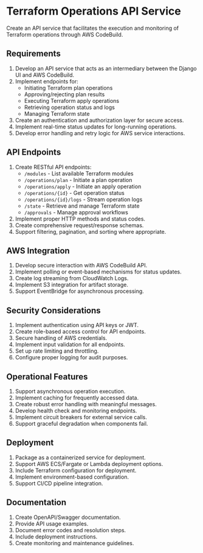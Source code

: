 # Terraform Operations API Service

Create an API service that facilitates the execution and monitoring of Terraform operations through AWS CodeBuild.

## Requirements

1. Develop an API service that acts as an intermediary between the Django UI and AWS CodeBuild.
2. Implement endpoints for:
   - Initiating Terraform plan operations
   - Approving/rejecting plan results
   - Executing Terraform apply operations
   - Retrieving operation status and logs
   - Managing Terraform state
3. Create an authentication and authorization layer for secure access.
4. Implement real-time status updates for long-running operations.
5. Develop error handling and retry logic for AWS service interactions.

## API Endpoints

1. Create RESTful API endpoints:
   - `/modules` - List available Terraform modules
   - `/operations/plan` - Initiate a plan operation
   - `/operations/apply` - Initiate an apply operation
   - `/operations/{id}` - Get operation status
   - `/operations/{id}/logs` - Stream operation logs
   - `/state` - Retrieve and manage Terraform state
   - `/approvals` - Manage approval workflows
2. Implement proper HTTP methods and status codes.
3. Create comprehensive request/response schemas.
4. Support filtering, pagination, and sorting where appropriate.

## AWS Integration

1. Develop secure interaction with AWS CodeBuild API.
2. Implement polling or event-based mechanisms for status updates.
3. Create log streaming from CloudWatch Logs.
4. Implement S3 integration for artifact storage.
5. Support EventBridge for asynchronous processing.

## Security Considerations

1. Implement authentication using API keys or JWT.
2. Create role-based access control for API endpoints.
3. Secure handling of AWS credentials.
4. Implement input validation for all endpoints.
5. Set up rate limiting and throttling.
6. Configure proper logging for audit purposes.

## Operational Features

1. Support asynchronous operation execution.
2. Implement caching for frequently accessed data.
3. Create robust error handling with meaningful messages.
4. Develop health check and monitoring endpoints.
5. Implement circuit breakers for external service calls.
6. Support graceful degradation when components fail.

## Deployment

1. Package as a containerized service for deployment.
2. Support AWS ECS/Fargate or Lambda deployment options.
3. Include Terraform configuration for deployment.
4. Implement environment-based configuration.
5. Support CI/CD pipeline integration.

## Documentation

1. Create OpenAPI/Swagger documentation.
2. Provide API usage examples.
3. Document error codes and resolution steps.
4. Include deployment instructions.
5. Create monitoring and maintenance guidelines.
